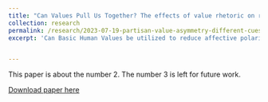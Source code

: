 ```yaml
---
title: "Can Values Pull Us Together? The effects of value rhetoric on reducing polarization (Dissertation Chapter)"
collection: research
permalink: /research/2023-07-19-partisan-value-asymmetry-different-cues-change-democrats-and-republicans-value-positions
excerpt: 'Can Basic Human Values be utilized to reduce affective polarization? While focusing on shared values and common goals is a well-known component of the optimal conditions for mitigating intergroup tensions (Allport 1954; Pettigrew and Tropp 2006), study of values as the medium to reduce prejudice and affective polarization remains surprisingly unexplored. According to existing research, 10 Basic Human Values form a value structure that is universally found across all human cultures (Schwartz 1994). In the United States, despite partisan polarization, Democrats and Republicans both rate Basic Human Values equally highly. Therefore, even though values might not seem so potent amidst heavy social cleavages and partisan biases, I argue that highlighting the shared basic human values will help reduce the intergroup animosity and draw greater tolerance regarding controversial issues and personalities.'


---
```

This paper is about the number 2. The number 3 is left for future work.

[Download paper here](http://academicpages.github.io/files/paper2.pdf)
